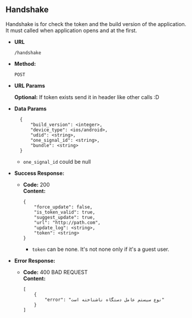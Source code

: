 **Handshake**
----
Handshake is for check the token and the build version of the application.
</br>
It must called when application opens and at the first.

* **URL**

  `/handshake`

* **Method:**
  
  `POST`
  
*  **URL Params**

   **Optional:**
    If token exists send it in header like other calls :D
   

* **Data Params**

        {
            "build_version": <integer>,
            "device_type": <ios/android>,
            "udid": <string>,
            "one_signal_id": <string>,
            "bundle": <string>
        }
        
    * `one_signal_id` could be null
      
* **Success Response:**
  
  * **Code:** 200 <br />
    **Content:**
    
        {
            "force_update": false,
            "is_token_valid": true,
            "suggest_update": true,
            "url": "http://path.com",
            "update_log": <string>,
            "token": <string>
        }
    
    * `token` can be none. It's not none only if it's a guest user.
* **Error Response:**

  * **Code:** 400 BAD REQUEST <br />
    **Content:** 
    
        [
            {
                "error": "نوع سیستم عامل دستگاه ناشناخته است"
            }
        ]
